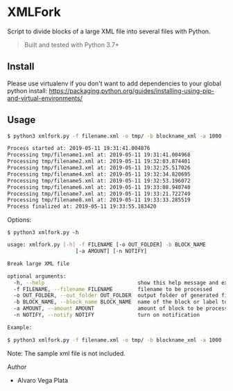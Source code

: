 # XMLFork

Script to divide blocks of a large XML file into several files with Python.

> Built and tested with Python 3.7+

## Install

Please use virtualenv if you don't want to add dependencies to your global python install: https://packaging.python.org/guides/installing-using-pip-and-virtual-environments/

## Usage

```sh
$ python3 xmlfork.py -f filename.xml -o tmp/ -b blockname_xml -a 1000 -n Y

Process started at: 2019-05-11 19:31:41.004876
Processing tmp/filename1.xml at: 2019-05-11 19:31:41.004968
Processing tmp/filename2.xml at: 2019-05-11 19:32:03.874401
Processing tmp/filename3.xml at: 2019-05-11 19:32:25.517026
Processing tmp/filename4.xml at: 2019-05-11 19:32:34.820695
Processing tmp/filename5.xml at: 2019-05-11 19:32:53.196072
Processing tmp/filename6.xml at: 2019-05-11 19:33:08.940740
Processing tmp/filename7.xml at: 2019-05-11 19:33:21.722749
Processing tmp/filename8.xml at: 2019-05-11 19:33:33.285519
Process finalized at: 2019-05-11 19:33:55.183420
```

Options:

`$ python3 xmlfork.py -h`

```sh
usage: xmlfork.py [-h] -f FILENAME [-o OUT_FOLDER] -b BLOCK_NAME
                      [-a AMOUNT] [-n NOTIFY]

Break large XML file

optional arguments:
  -h, --help                              show this help message and exit
  -f FILENAME, --filename FILENAME        filename to be processed
  -o OUT_FOLDER, --out_folder OUT_FOLDER  output folder of generated files
  -b BLOCK_NAME, --block_name BLOCK_NAME  name of the block or label to break the xml
  -a AMOUNT, --amount AMOUNT              amount of block to be processed
  -n NOTIFY, --notify NOTIFY              turn on notification

Example:

$ python3 xmlfork.py -f filename.xml -o tmp/ -b blockname_xml -a 1000 -n Y
```

Note: The sample xml file is not included.

Author

- Alvaro Vega Plata